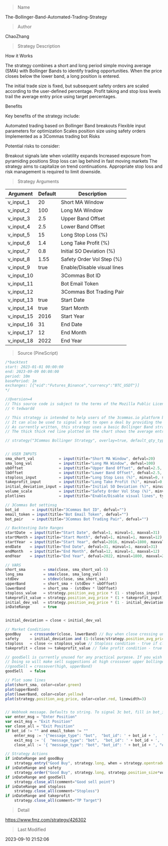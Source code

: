 
> Name

The-Bollinger-Band-Automated-Trading-Strategy

> Author

ChaoZhang

> Strategy Description

How it Works

The strategy combines a short and long period simple moving average (SMA) with Bollinger Bands to identify trading opportunities. When the price closes below the lower band, a long position is entered.

The initial trade size is fixed, but subsequent safety orders are scaled according to the user-defined percentage. Profit taking and stop loss levels trail the average entry price using target percentages.

Benefits

Key benefits of the strategy include:

Automated trading based on Bollinger Band breakouts
Flexible input parameters for optimization
Scales position size using safety orders
Implemented as a 3Commas trading bot
Risks

Potential risks to consider:

Breakout signals late when volatility expands
Increased exposure from pyramiding positions
Stop loss can lag behind in fast moving markets
The strategy aims to capitalize on trend continuations. Appropriate stop loss and risk management is required to limit downside.

> Strategy Arguments



|Argument|Default|Description|
|----|----|----|
|v_input_1|20|Short MA Window|
|v_input_2|100|Long MA Window|
|v_input_3|2.5|Upper Band Offset|
|v_input_4|2.5|Lower Band Offset|
|v_input_5|15|Long Stop Loss (%)|
|v_input_6|1.4|Long Take Profit (%)|
|v_input_7|0.8|Initial SO Deviation (%)|
|v_input_8|1.55|Safety Order Vol Step (%)|
|v_input_9|true|Enable/Disable visual lines|
|v_input_10||3Commas Bot ID|
|v_input_11||Bot Email Token|
|v_input_12||3Commas Bot Trading Pair|
|v_input_13|true|Start Date|
|v_input_14|true|Start Month|
|v_input_15|2016|Start Year|
|v_input_16|31|End Date|
|v_input_17|12|End Month|
|v_input_18|2022|End Year|


> Source (PineScript)

``` javascript
/*backtest
start: 2023-01-01 00:00:00
end: 2023-09-09 00:00:00
period: 10m
basePeriod: 1m
exchanges: [{"eid":"Futures_Binance","currency":"BTC_USDT"}]
*/

//@version=4
// This source code is subject to the terms of the Mozilla Public License 2.0 at https://mozilla.org/MPL/2.0/
// © tedwardd

// This strategy is intended to help users of the 3commas.io platform backtest bot performance based on a Bollinger Strategy.
// It can also be used to signal a bot to open a deal by providing the Bot ID, email token and trading pair in the strategy settings screen.
// As currently written, this strategy uses a basic Bollinger Band strategy, recommening a deal start when the closing price crosses under the lower band.
// The thick thick red line plotted on the chart shows the average entry price of the current deal.

// strategy("3Commas Bollinger Strategy", overlay=true, default_qty_type=strategy.cash, default_qty_value=100, initial_capital=1000, currency="USD", commission_value=0.1)


// USER INPUTS
sma_short_val           = input(title="Short MA Window", defval=20)
sma_long_val            = input(title="Long MA Window", defval=100)
ubOffset                = input(title="Upper Band Offset", defval=2.5, step=0.5)
lbOffset                = input(title="Lower Band Offset", defval=2.5, step=0.5)
stoploss_input          = input(title="Long Stop Loss (%)", minval=0, step=1, defval=15) * 0.01
takeprofit_input        = input(title="Long Take Profit (%)", minval=0, step=1, defval=1.4) * 0.01
initial_deviation_input = input(title="Initial SO Deviation (%)", minval=0, step=0.01, defval=0.8) * 0.01
volume_scale            = input(title="Safety Order Vol Step (%)", minval=0.00, step=0.01, defval=1.55)
plotlines               = input(title="Enable/Disable visual lines", type=input.bool, defval=true)

// 3Commas Bot settinsg
bot_id      = input(title="3Commas Bot ID", defval="")
email_token = input(title="Bot Email Token", defval="")
bot_pair    = input(title="3Commas Bot Trading Pair", defval="")

// Backtesting Date Ranges
startDate  = input(title="Start Date", defval=1, minval=1, maxval=31)
startMonth = input(title="Start Month", defval=1, minval=1, maxval=12)
startYear  = input(title="Start Year", defval=2016, minval=1800, maxval=2100)
endDate    = input(title="End Date", defval=31, minval=1, maxval=31)
endMonth   = input(title="End Month", defval=12, minval=1, maxval=12)
endYear    = input(title="End Year", defval=2022, minval=1800, maxval=2100)

// VARS
short_sma        = sma(close, sma_short_val-5)
long_sma         = sma(close, sma_long_val)
stdDev           = stdev(close, sma_short_val)
upperBand        = short_sma + (stdDev * ubOffset)
lowerBand        = short_sma - (stdDev * lbOffset)
stoploss_value   = strategy.position_avg_price * (1 - stoploss_input)
takeprofit_value = strategy.position_avg_price * (1 + takeprofit_input)
initial_dev_val  = strategy.position_avg_price * (1 - initial_deviation_input)
inDateRange      = true


initial_deviation = close < initial_dev_val

// Market Conditions
goodBuy    = crossunder(close, lowerBand) // Buy when close crossing under lower band
safety     = initial_deviation and (1-(close/strategy.position_avg_price))/.01 > strategy.opentrades * 1.55 and strategy.opentrades <= 6 // SO when price deviates below SO threshold %
stoploss   = close <= stoploss_value // Stoploss condition - true if closing price for current bar drops below stoploss %
takeprofit = close >= takeprofit_value // Take profit condition - true if closing price for current bar is >= take profit percentage

// goodSell is currently unused for any practical purpose. If you wish to try it, switch these two values. 
// Doing so will make sell suggestions at high crossover upper bollinger but it does not trigger the bot to sell as written but may affect backtest results
//goodSell = crossover(high, upperBand)
goodSell   = false

// Plot some lines
plot(short_sma, color=color.green)
plot(upperBand)
plot(lowerBand, color=color.yellow)
plot(strategy.position_avg_price, color=color.red, linewidth=3)


// Webhook message. Defaults to string. To signal 3c bot, fill in bot_id and email_token in user settings
var enter_msg = "Enter Position"
var exit_msg = "Exit Position"
var close_all = "Exit Position"
if bot_id != "" and email_token != ""
    enter_msg := '{"message_type": "bot",  "bot_id": ' + bot_id + ',  "email_token": "' + email_token + '", "delay_seconds": 0, "pair": "' + bot_pair + '"}'
    exit_msg := '{  "message_type": "bot",  "bot_id": ' + bot_id + ',  "email_token": ' + email_token + ',  "delay_seconds": 0,  "action": "close_at_market_price"}'
    close_all := '{ "message_type": "bot", "bot_id": ' + bot_id + ', "email_token": ' + email_token + ', "delay_seconds": 0, "action": "close_at_market_price_all"}'

// Strategy Actions
if inDateRange and goodBuy
    strategy.entry("Good Buy", strategy.long, when = strategy.opentrades <= 0, alert_message=enter_msg)
if inDateRange and safety
    strategy.order("Good Buy", strategy.long, strategy.position_size*volume_scale, when = strategy.opentrades > 0, comment = "safety order")
if inDateRange and goodSell
    strategy.close_all(comment="Good sell point")
if inDateRange and stoploss
    strategy.close_all(comment="Stoploss")
if inDateRange and takeprofit
    strategy.close_all(comment="TP Target")

```

> Detail

https://www.fmz.com/strategy/426302

> Last Modified

2023-09-10 21:52:06
